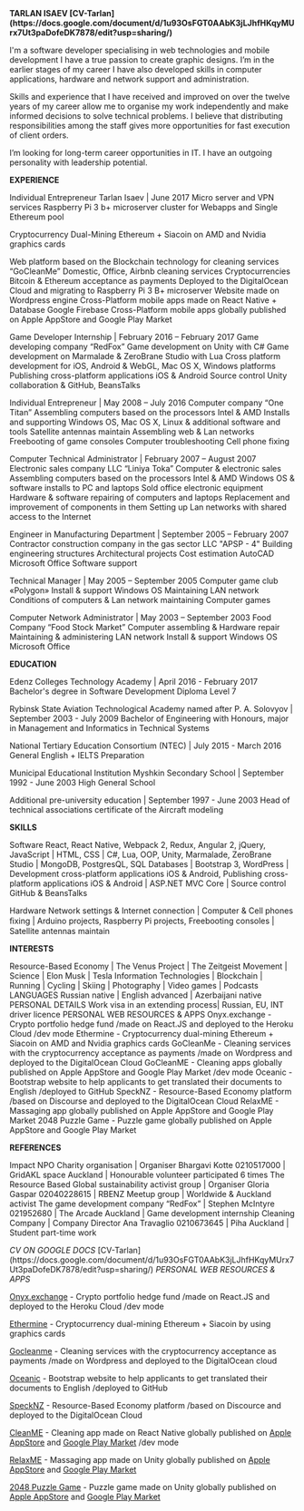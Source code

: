<span>
   <b class='no-italics'>TARLAN ISAEV [CV-Tarlan](https://docs.google.com/document/d/1u93OsFGT0AAbK3jLJhfHKqyMUrx7Ut3paDofeDK7878/edit?usp=sharing/)
</b>
</span>
       
I'm a software developer specialising in web technologies and mobile development I have a true passion to create graphic designs. I’m in the earlier stages of my career I have also developed skills in computer applications, hardware and network support and administration. 

Skills and experience that I have received and improved on over the twelve years of my career allow me to organise my work independently and make informed decisions to solve technical problems. I believe that distributing responsibilities among the staff gives more opportunities for fast execution of client orders. 

I’m looking for long-term career opportunities in IT. I have an outgoing personality with leadership potential.

<span>
   <b class='no-italics'>EXPERIENCE</b>
</span>

Individual Entrepreneur Tarlan Isaev | June 2017
Micro server and VPN services 
Raspberry Pi 3 b+ microserver cluster for Webapps and Single Ethereum pool

Cryptocurrency Dual-Mining 
Ethereum + Siacoin on AMD and Nvidia graphics cards 

Web platform based on the Blockchain technology for cleaning services “GoCleanMe”
Domestic, Office, Airbnb cleaning services 
Cryptocurrencies Bitcoin & Ethereum acceptance as payments
Deployed to the DigitalOcean Cloud and migrating to Raspberry Pi 3 B+ microserver
Website made on Wordpress engine
Cross-Platform mobile apps made on React Native + Database Google Firebase
Cross-Platform mobile apps globally published on Apple AppStore and Google Play Market

Game Developer Internship | February 2016 – February 2017 
Game developing company “RedFox” 
Game development on Unity with C#
Game development on Marmalade & ZeroBrane Studio with Lua
Cross platform development for iOS, Android & WebGL, Mac OS X, Windows platforms
Publishing cross-platform applications iOS & Android
Source control Unity collaboration & GitHub, BeansTalks   

Individual Entrepreneur | May 2008 – July 2016 
Computer company “One Titan” 
Assembling computers based on the processors Intel & AMD
Installs and supporting Windows OS, Mac OS X, Linux & additional software and tools
Satellite antennas maintain 
Assembling web & Lan networks 
Freebooting of game consoles
Computer troubleshooting
Cell phone fixing

Computer Technical Administrator | February 2007 – August 2007 
Electronic sales company LLC “Liniya Toka” 
Computer & electronic sales
Assembling computers based on the processors Intel & AMD
Windows OS & software installs to PC and laptops
Sold office electronic equipment
Hardware & software repairing of computers and laptops
Replacement and improvement of components in them
Setting up Lan networks with shared access to the Internet

Engineer in Manufacturing Department | September 2005 – February 2007 
Сontractor construction company in the gas sector LLC "APSP - 4" 
Building engineering structures
Architectural projects 
Cost estimation 
AutoCAD
Microsoft Office 
Software support

Technical Manager | May 2005 – September 2005 
Computer game club «Polygon» 
Install & support Windows OS
Maintaining LAN network
Conditions of computers & Lan network maintaining 
Computer games

Computer Network Administrator | May 2003 – September 2003 
Food Company “Food Stock Market”
Computer assembling & Hardware repair
Maintaining & administering LAN network 
Install & support Windows OS
Microsoft Office 

<span>
   <b class='no-italics'>EDUCATION</b>
</span>

Edenz Colleges Technology Academy | April 2016 - February 2017
Bachelor's degree in Software Development Diploma Level 7

Rybinsk State Aviation Technological Academy named after P. A. Solovyov | September 2003 - July 2009 
Bachelor of Engineering with Honours, major in Management and Informatics in Technical Systems

National Tertiary Education Consortium (NTEC) | July 2015 - March 2016
General English + IELTS Preparation

Municipal Educational Institution Myshkin Secondary School | September 1992 - June 2003
High General School

Additional pre-university education | September 1997 - June 2003
Head of technical associations certificate of the Aircraft modeling

<span>
   <b class='no-italics'>SKILLS</b>
</span>

Software
React, React Native, Webpack 2, Redux, Angular 2, jQuery, JavaScript | HTML, CSS | C#, Lua, OOP, Unity, Marmalade, ZeroBrane Studio | MongoDB, PostgresQL, SQL Databases | Bootstrap 3, WordPress | Development cross-platform applications iOS & Android, Publishing cross-platform applications iOS & Android | ASP.NET MVC Core | Source control GitHub & BeansTalks 

Hardware
Network settings & Internet connection | Computer & Cell phones ﬁxing | Arduino projects, Raspberry Pi projects, Freebooting consoles | Satellite antennas maintain  

<span>
   <b class='no-italics'>INTERESTS</b>
</span>

Resource-Based Economy | The Venus Project | The Zeitgeist Movement | Science | Elon Musk | Tesla 
Information Technologies | Blockchain | Running | Cycling | Skiing | Photography | Video games | Podcasts 
LANGUAGES
Russian native | English advanced | Azerbaijani native 
PERSONAL DETAILS
Work visa in an extending process| Russian, EU, INT driver licence 
PERSONAL WEB RESOURCES & APPS
Onyx.exchange - Crypto portfolio hedge fund /made on React.JS and deployed to the Heroku Cloud /dev mode
Ethermine - Cryptocurrency dual-mining Ethereum + Siacoin on AMD and Nvidia graphics cards 
GoCleanMe - Cleaning services with the cryptocurrency acceptance as payments /made on Wordpress and deployed to the DigitalOcean Cloud
GoCleanME - Cleaning apps globally published on Apple AppStore and Google Play Market /dev mode
Oceanic -  Bootstrap website to help applicants to get translated their documents to English /deployed to GitHub
SpeckNZ - Resource-Based Economy platform /based on Discourse and deployed to the DigitalOcean Cloud
RelaxME - Massaging app globally published on Apple AppStore and Google Play Market
2048 Puzzle Game - Puzzle game globally published on Apple AppStore and Google Play Market

<span>
   <b class='no-italics'>REFERENCES</b>
</span>

Impact NPO Charity organisation | Organiser Bhargavi Kotte 0210517000 | GridAKL space Auckland | Honourable volunteer  participated 6 times
The Resource Based Global sustainability activist group | Organiser Gloria Gaspar 02040228615 | RBENZ Meetup group | Worldwide & Auckland activist 
The game development company “RedFox” | Stephen McIntyre 021952680 | The Arcade Auckland | Game development internship 
Cleaning Company | Company Director Ana Travaglio 0210673645 | Piha Auckland | Student part-time work




<span>
   <i class='no-italics'>CV ON GOOGLE DOCS</i>
</span>
[CV-Tarlan](https://docs.google.com/document/d/1u93OsFGT0AAbK3jLJhfHKqyMUrx7Ut3paDofeDK7878/edit?usp=sharing/)

<span>
   <i class='no-italics'>PERSONAL WEB RESOURCES & APPS</i>
</span>

[Onyx.exchange](http://www.onyx.exchange/)  - Crypto portfolio hedge fund /made on React.JS and deployed to the Heroku Cloud /dev mode

[Ethermine](https://ethermine.org/miners/e3db5718a40ecf53834c1ae0fb91208622fa1e94) - Cryptocurrency dual-mining Ethereum + Siacoin by using graphics cards 

[Gocleanme](http://www.gocleanme.me/) - Cleaning services with the cryptocurrency acceptance as payments /made on Wordpress and deployed to the DigitalOcean cloud

[Oceanic](http://organicnz.github.io/oceanic/) - Bootstrap website to help applicants to get translated their documents to English /deployed to GitHub

[SpeckNZ](http://www.specknz.me/) - Resource-Based Economy platform /based on Discource and deployed to the DigitalOcean Cloud  

[CleanME](https://itunes.apple.com/nz/app/cleanme-cleaning-services/id1181291989?mt=8/) - Cleaning app made on React Native globally published on [Apple AppStore](https://itunes.apple.com/nz/app/cleanme-cleaning-services/id1181291989?mt=8/) and [Google Play Market](https://play.google.com/store/apps/details?id=com.cleanme.cleanme) /dev mode

[RelaxME](https://itunes.apple.com/nz/app/relaxme-massage-services/id1186184398?mt=8/) - Massaging app made on Unity globally published on [Apple AppStore](https://itunes.apple.com/nz/app/relaxme-massage-services/id1186184398?mt=8/) and [Google Play Market](https://play.google.com/store/apps/details?id=com.specknz.relaxme/)

[2048 Puzzle Game](https://itunes.apple.com/nz/app/2048-logic-puzzle-game/id1193111277?mt=8/) - Puzzle game made on Unity globally published on [Apple AppStore](https://itunes.apple.com/nz/app/2048-logic-puzzle-game/id1193111277?mt=8/) and [Google Play Market](https://play.google.com/store/apps/details?id=me.specknz.puzzle)
